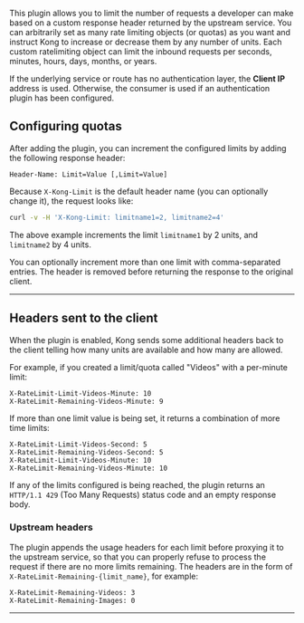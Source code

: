This plugin allows you to limit the number of requests a developer can make
based on a custom response header returned by the upstream service. You can
arbitrarily set as many rate limiting objects (or quotas) as you want and
instruct Kong to increase or decrease them by any number of units. Each custom
ratelimiting object can limit the inbound requests per seconds, minutes, hours,
days, months, or years.

If the underlying service or route has no authentication
layer, the **Client IP** address is used. Otherwise, the consumer is
used if an authentication plugin has been configured.

## Configuring quotas

After adding the plugin, you can increment the configured limits by adding the following response header:

```
Header-Name: Limit=Value [,Limit=Value]
```

Because `X-Kong-Limit` is the default header name (you can optionally change it),
the request looks like:

```bash
curl -v -H 'X-Kong-Limit: limitname1=2, limitname2=4'
```

The above example increments the limit `limitname1` by 2 units, and `limitname2` by 4 units.

You can optionally increment more than one limit with comma-separated entries.
The header is removed before returning the response to the original client.

----

## Headers sent to the client

When the plugin is enabled, Kong sends some additional headers back to the
client telling how many units are available and how many are allowed.

For example, if you created a limit/quota called "Videos" with a per-minute limit:

```
X-RateLimit-Limit-Videos-Minute: 10
X-RateLimit-Remaining-Videos-Minute: 9
```

If more than one limit value is being set, it returns a combination of more time limits:

```
X-RateLimit-Limit-Videos-Second: 5
X-RateLimit-Remaining-Videos-Second: 5
X-RateLimit-Limit-Videos-Minute: 10
X-RateLimit-Remaining-Videos-Minute: 10
```

If any of the limits configured is being reached, the plugin
returns an `HTTP/1.1 429` (Too Many Requests) status code and an empty response body.

### Upstream headers

The plugin appends the usage headers for each limit before proxying it to the
upstream service, so that you can properly refuse to process the request if there
are no more limits remaining. The headers are in the form of
`X-RateLimit-Remaining-{limit_name}`, for example:

```
X-RateLimit-Remaining-Videos: 3
X-RateLimit-Remaining-Images: 0
```

[configuration]: /gateway/latest/reference/configuration
[consumer-object]: /gateway/latest/admin-api/#consumer-object

---

